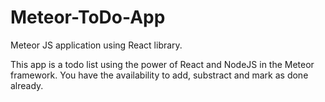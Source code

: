 # Meteor-ToDo-App
Meteor JS application using React library.

This app is a todo list using the power of React and NodeJS in the Meteor framework. 
You have the availability to add, substract and mark as done already.
